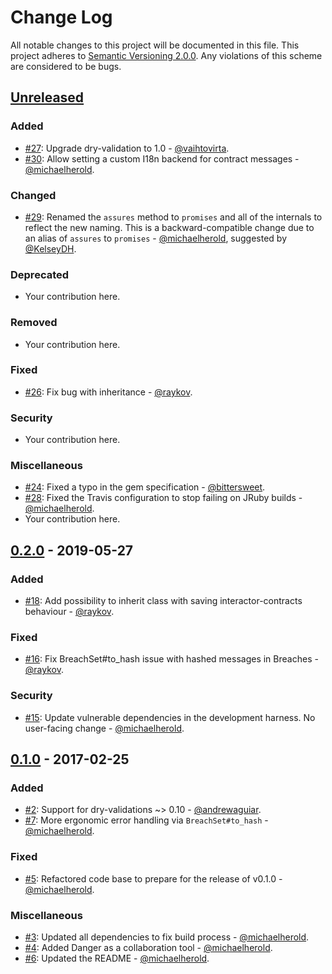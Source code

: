 # Change Log

All notable changes to this project will be documented in this file. This project adheres to [Semantic Versioning 2.0.0][semver]. Any violations of this scheme are considered to be bugs.

[semver]: http://semver.org/spec/v2.0.0.html

## [Unreleased][unreleased]

### Added

* [#27](https://github.com/michaelherold/interactor-contracts/pull/27): Upgrade dry-validation to 1.0 - [@vaihtovirta](https://github.com/vaihtovirta).
* [#30](https://github.com/michaelherold/interactor-contracts/pull/30): Allow setting a custom I18n backend for contract messages - [@michaelherold](https://github.com/michaelherold).

### Changed

* [#29](https://github.com/michaelherold/interactor-contracts/pull/29): Renamed the `assures` method to `promises` and all of the internals to reflect the new naming. This is a backward-compatible change due to an alias of `assures` to `promises` - [@michaelherold](https://github.com/michaelherold), suggested by [@KelseyDH](https://github.com/KelseyDH).

### Deprecated

* Your contribution here.

### Removed

* Your contribution here.

### Fixed

* [#26](https://github.com/michaelherold/interactor-contracts/pull/26): Fix bug with inheritance - [@raykov](https://github.com/raykov).

### Security

* Your contribution here.

### Miscellaneous

* [#24](https://github.com/michaelherold/interactor-contracts/pull/24): Fixed a typo in the gem specification - [@bittersweet](https://github.com/bittersweet).
* [#28](https://github.com/michaelherold/interactor-contracts/pull/28): Fixed
the Travis configuration to stop failing on JRuby builds - [@michaelherold](https://github.com/michaelherold).
* Your contribution here.

## [0.2.0] - 2019-05-27

### Added

* [#18](https://github.com/michaelherold/interactor-contracts/pull/18): Add possibility to inherit class with saving interactor-contracts behaviour - [@raykov](https://github.com/raykov).

### Fixed

* [#16](https://github.com/michaelherold/interactor-contracts/pull/16): Fix BreachSet#to_hash issue with hashed messages in Breaches - [@raykov](https://github.com/raykov).

### Security

* [#15](https://github.com/michaelherold/interactor-contracts/pull/15): Update vulnerable dependencies in the development harness. No user-facing change - [@michaelherold](https://github.com/michaelherold).

## [0.1.0] - 2017-02-25

### Added

* [#2](https://github.com/michaelherold/interactor-contracts/pull/2): Support for dry-validations ~> 0.10 - [@andrewaguiar](https://github.com/andrewaguiar).
* [#7](https://github.com/michaelherold/interactor-contracts/pull/7): More ergonomic error handling via `BreachSet#to_hash` - [@michaelherold](https://github.com/michaelherold).

### Fixed

* [#5](https://github.com/michaelherold/interactor-contracts/pull/5): Refactored code base to prepare for the release of v0.1.0 - [@michaelherold](https://github.com/michaelherold).

### Miscellaneous

* [#3](https://github.com/michaelherold/interactor-contracts/pull/3): Updated all dependencies to fix build process - [@michaelherold](https://github.com/michaelherold).
* [#4](https://github.com/michaelherold/interactor-contracts/pull/4): Added Danger as a collaboration tool - [@michaelherold](https://github.com/michaelherold).
* [#6](https://github.com/michaelherold/interactor-contracts/pull/6): Updated the README - [@michaelherold](https://github.com/michaelherold).

[unreleased]: https://github.com/michaelherold/interactor-contracts/compare/v0.2.0...master
[0.2.0]: https://github.com/michaelherold/interactor-contracts/compare/v0.1.0...v0.2.0
[0.1.0]: https://github.com/michaelherold/interactor-contracts/tree/v0.1.0
